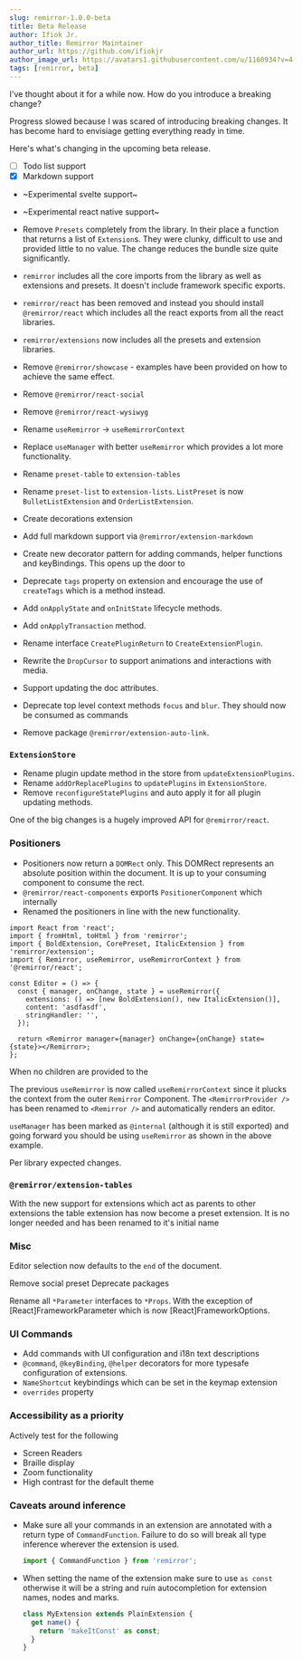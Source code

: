 ```yaml
---
slug: remirror-1.0.0-beta
title: Beta Release
author: Ifiok Jr.
author_title: Remirror Maintainer
author_url: https://github.com/ifiokjr
author_image_url: https://avatars1.githubusercontent.com/u/1160934?v=4
tags: [remirror, beta]
---
```


I've thought about it for a while now. How do you introduce a breaking change?

Progress slowed because I was scared of introducing breaking changes. It has become hard to envisiage getting everything ready in time.

Here's what's changing in the upcoming beta release.

- [ ] Todo list support
- [x] Markdown support
- ~Experimental svelte support~
- ~Experimental react native support~

- Remove `Presets` completely from the library. In their place a function that returns a list of `Extension`s. They were clunky, difficult to use and provided little to no value. The change reduces the bundle size quite significantly.
- `remirror` includes all the core imports from the library as well as extensions and presets. It doesn't include framework specific exports.
- `remirror/react` has been removed and instead you should install `@remirror/react` which includes all the react exports from all the react libraries.
- `remirror/extensions` now includes all the presets and extension libraries.
- Remove `@remirror/showcase` - examples have been provided on how to achieve the same effect.
- Remove `@remirror/react-social`
- Remove `@remirror/react-wysiwyg`
- Rename `useRemirror` -> `useRemirrorContext`
- Replace `useManager` with better `useRemirror` which provides a lot more functionality.
- Rename `preset-table` to `extension-tables`
- Rename `preset-list` to `extension-lists`. `ListPreset` is now `BulletListExtension` and `OrderListExtension`.
- Create decorations extension
- Add full markdown support via `@remirror/extension-markdown`

- Create new decorator pattern for adding commands, helper functions and keyBindings. This opens up the door to

- Deprecate `tags` property on extension and encourage the use of `createTags` which is a method instead.
- Add `onApplyState` and `onInitState` lifecycle methods.
- Add `onApplyTransaction` method.
- Rename interface `CreatePluginReturn` to `CreateExtensionPlugin`.
- Rewrite the `DropCursor` to support animations and interactions with media.
- Support updating the doc attributes.
- Deprecate top level context methods `focus` and `blur`. They should now be consumed as commands
- Remove package `@remirror/extension-auto-link`.

### `ExtensionStore`

- Rename plugin update method in the store from `updateExtensionPlugins`.
- Rename `addOrReplacePlugins` to `updatePlugins` in `ExtensionStore`.
- Remove `reconfigureStatePlugins` and auto apply it for all plugin updating methods.

One of the big changes is a hugely improved API for `@remirror/react`.

### Positioners

- Positioners now return a `DOMRect` only. This DOMRect represents an absolute position within the document. It is up to your consuming component to consume the rect.
- `@remirror/react-components` exports `PositionerComponent` which internally
- Renamed the positioners in line with the new functionality.

```tsx
import React from 'react';
import { fromHtml, toHtml } from 'remirror';
import { BoldExtension, CorePreset, ItalicExtension } from 'remirror/extension';
import { Remirror, useRemirror, useRemirrorContext } from '@remirror/react';

const Editor = () => {
  const { manager, onChange, state } = useRemirror({
    extensions: () => [new BoldExtension(), new ItalicExtension()],
    content: 'asdfasdf',
    stringHandler: '',
  });

  return <Remirror manager={manager} onChange={onChange} state={state}></Remirror>;
};
```

When no children are provided to the

The previous `useRemirror` is now called `useRemirrorContext` since it plucks the context from the outer `Remirror` Component. The `<RemirrorProvider />` has been renamed to `<Remirror />` and automatically renders an editor.

`useManager` has been marked as `@internal` (although it is still exported) and going forward you should be using `useRemirror` as shown in the above example.

Per library expected changes.

### `@remirror/extension-tables`

With the new support for extensions which act as parents to other extensions the table extension has now become a preset extension. It is no longer needed and has been renamed to it's initial name

### Misc

Editor selection now defaults to the `end` of the document.

Remove social preset Deprecate packages

Rename all `*Parameter` interfaces to `*Props`. With the exception of \[React\]FrameworkParameter which is now \[React\]FrameworkOptions.

### UI Commands

- Add commands with UI configuration and i18n text descriptions
- `@command`, `@keyBinding`, `@helper` decorators for more typesafe configuration of extensions.
- `NameShortcut` keybindings which can be set in the keymap extension
- `overrides` property

### Accessibility as a priority

Actively test for the following

- Screen Readers
- Braille display
- Zoom functionality
- High contrast for the default theme

### Caveats around inference

- Make sure all your commands in an extension are annotated with a return type of `CommandFunction`. Failure to do so will break all type inference wherever the extension is used.

  ```ts
  import { CommandFunction } from 'remirror';
  ```

- When setting the name of the extension make sure to use `as const` otherwise it will be a string and ruin autocompletion for extension names, nodes and marks.

  ```ts
  class MyExtension extends PlainExtension {
    get name() {
      return 'makeItConst' as const;
    }
  }
  ```
